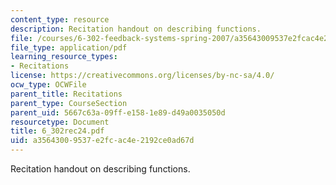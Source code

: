```yaml
---
content_type: resource
description: Recitation handout on describing functions.
file: /courses/6-302-feedback-systems-spring-2007/a35643009537e2fcac4e2192ce0ad67d_6_302rec24.pdf
file_type: application/pdf
learning_resource_types:
- Recitations
license: https://creativecommons.org/licenses/by-nc-sa/4.0/
ocw_type: OCWFile
parent_title: Recitations
parent_type: CourseSection
parent_uid: 5667c63a-09ff-e158-1e89-d49a0035050d
resourcetype: Document
title: 6_302rec24.pdf
uid: a3564300-9537-e2fc-ac4e-2192ce0ad67d
---
```

Recitation handout on describing functions.